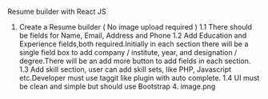 Resume builder with React JS

1. Create a Resume builder ( No image upload required )
1.1 There should be fields for Name, Email, Address and Phone
1.2 Add Education and Experience fields,both required.Initially in each section there will be a single field box to add company / institute, year, and designation / degree.There will be an add more button to add fields in each section.
1.3 Add skill section, user can add skill sets, like PHP, Javascript etc.Developer must use taggit like plugin with auto complete.
1.4 UI must be clean and simple but should use Bootstrap 4.
image.png